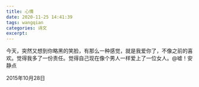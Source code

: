 ```yaml
---
title: 心情
date: 2020-11-25 14:41:39
tags: wangqian
categories: 诗文
excerpt: 
---
```

今天，突然又想到你略黑的笑脸，有那么一种感觉，就是我爱你了，不像之前的喜欢。觉得我多了一份责任。觉得自己现在像个男人一样爱上了一位女人。@嘘！安静点

2015年10月28日

